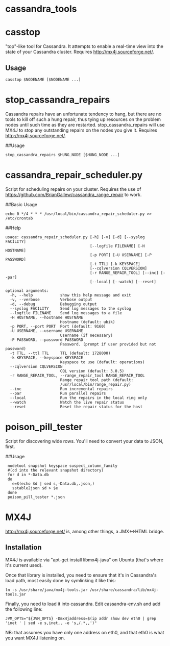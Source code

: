 cassandra_tools
=======

# casstop

"top"-like tool for Cassandra.  It attempts to enable a real-time view into the state of your Cassandra cluster.  Requires http://mx4j.sourceforge.net/.

## Usage
```
casstop $NODENAME [$NODENAME ...]
```

# stop_cassandra_repairs

Cassandra repairs have an unfortunate tendency to hang, but there are no tools to kill off such a hung repair, thus tying up resources on the problem nodes until such time as they are restarted.  stop_cassandra_repairs will use MX4J to stop any outstanding repairs on the nodes you give it.  Requires http://mx4j.sourceforge.net/.

##Usage
```
stop_cassandra_repairs $HUNG_NODE [$HUNG_NODE ...]
```

# cassandra_repair_scheduler.py

Script for scheduling repairs on your cluster.  Requires the use of
https://github.com/BrianGallew/cassandra_range_repair to work.

##Basic Usage
```
echo 0 */4 * * * /usr/local/bin/cassandra_repair_scheduler.py >> /etc/crontab
```

##Help
```
usage: cassandra_repair_scheduler.py [-h] [-v] [-d] [--syslog FACILITY]
                                     [--logfile FILENAME] [-H HOSTNAME]
                                     [-p PORT] [-U USERNAME] [-P PASSWORD]
                                     [-t TTL] [-k KEYSPACE]
                                     [--cqlversion CQLVERSION]
                                     [-r RANGE_REPAIR_TOOL] [--inc] [--par]
                                     [--local] [--watch] [--reset]

optional arguments:
  -h, --help            show this help message and exit
  -v, --verbose         Verbose output
  -d, --debug           Debugging output
  --syslog FACILITY     Send log messages to the syslog
  --logfile FILENAME    Send log messages to a file
  -H HOSTNAME, --hostname HOSTNAME
                        Hostname (default: ubik)
  -p PORT, --port PORT  Port (default: 9160)
  -U USERNAME, --username USERNAME
                        Username (if necessary)
  -P PASSWORD, --password PASSWORD
                        Password. (prompt if user provided but not password)
  -t TTL, --ttl TTL     TTL (default: 1728000)
  -k KEYSPACE, --keyspace KEYSPACE
                        Keyspace to use (default: operations)
  --cqlversion CQLVERSION
                        CQL version (default: 3.0.5)
  -r RANGE_REPAIR_TOOL, --range_repair_tool RANGE_REPAIR_TOOL
                        Range repair tool path (default:
                        /usr/local/bin/range_repair.py)
  --inc                 Run incremental repairs
  --par                 Run parallel repairs
  --local               Run the repairs in the local ring only
  --watch               Watch the live repair status
  --reset               Reset the repair status for the host
```

# poison_pill_tester

Script for discovering wide rows.  You'll need to convert your data to JSON, first.

##Usage
```
 nodetool snapshot keyspace suspect_column_family
 #(cd into the relevant snapshot directory)
 for d in *-Data.db
 do
   e=$(echo $d | sed s,-Data.db,.json,)
   sstable2json $d > $e
 done
 poison_pill_tester *.json
```

# MX4J

http://mx4j.sourceforge.net/ is, among other things, a JMX<->HTML bridge.

## Installation

MX4J is available via "apt-get install libmx4j-java" on Ubuntu (that's
where it's current used).

Once that library is installed, you need to ensure that it's in Cassandra's
load path, most easily done by symlinking it like this:

```
ln -s /usr/share/java/mx4j-tools.jar /usr/share/cassandra/lib/mx4j-tools.jar
```

Finally, you need to load it into cassandra.  Edit cassandra-env.sh and add
the following line:

```
JVM_OPTS="${JVM_OPTS} -Dmx4jaddress=$(ip addr show dev eth0 | grep 'inet ' | sed -e s,inet,, -e 's,/.*,,')"
```

NB: that assumes you have only one address on eth0, and that eth0 is what
you want MX4J listening on.
